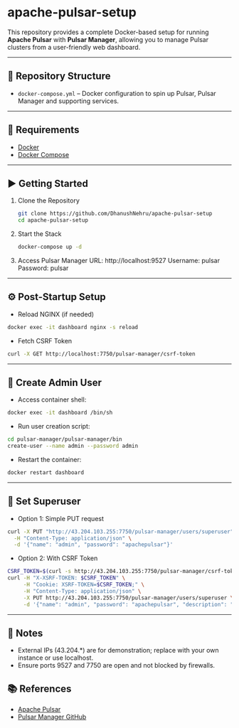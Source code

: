 # apache-pulsar-setup
This repository provides a complete Docker-based setup for running **Apache Pulsar** with **Pulsar Manager**, allowing you to manage Pulsar clusters from a user-friendly web dashboard.

---

## 📁 Repository Structure
- `docker-compose.yml` – Docker configuration to spin up Pulsar, Pulsar Manager and supporting services.

---

## 🧰 Requirements

- [Docker](https://www.docker.com/)
- [Docker Compose](https://docs.docker.com/compose/)

---

## ▶️ Getting Started

1. Clone the Repository

   ```bash
   git clone https://github.com/DhanushNehru/apache-pulsar-setup
   cd apache-pulsar-setup
   ```
2. Start the Stack
   ```bash
   docker-compose up -d
   ```
3. Access Pulsar Manager
   URL: http://localhost:9527
   Username: pulsar
   Password: pulsar

---
   
## ⚙️ Post-Startup Setup

- Reload NGINX (if needed)
```bash
docker exec -it dashboard nginx -s reload
```
- Fetch CSRF Token
```bash
curl -X GET http://localhost:7750/pulsar-manager/csrf-token
```

---

## 👤 Create Admin User

- Access container shell:
```bash
docker exec -it dashboard /bin/sh
```
- Run user creation script:
```bash
cd pulsar-manager/pulsar-manager/bin
create-user --name admin --password admin
```
- Restart the container:
```bash
docker restart dashboard
```  
---

## 🔐 Set Superuser

- Option 1: Simple PUT request
```bash
curl -X PUT "http://43.204.103.255:7750/pulsar-manager/users/superuser" \
  -H "Content-Type: application/json" \
  -d '{"name": "admin", "password": "apachepulsar"}'
```

- Option 2: With CSRF Token
```bash
CSRF_TOKEN=$(curl -s http://43.204.103.255:7750/pulsar-manager/csrf-token)
curl -H "X-XSRF-TOKEN: $CSRF_TOKEN" \
     -H "Cookie: XSRF-TOKEN=$CSRF_TOKEN;" \
     -H "Content-Type: application/json" \
     -X PUT http://43.204.103.255:7750/pulsar-manager/users/superuser \
     -d '{"name": "admin", "password": "apachepulsar", "description": "test", "email": "username@test.org"}'
```
---

## 📝 Notes

- External IPs (43.204.*) are for demonstration; replace with your own instance or use localhost.
- Ensure ports 9527 and 7750 are open and not blocked by firewalls.

## 📚 References

- [Apache Pulsar](https://pulsar.apache.org/)
- [Pulsar Manager GitHub](https://github.com/apache/pulsar-manager)
